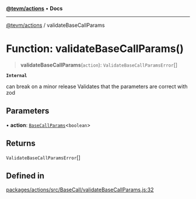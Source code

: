 [**@tevm/actions**](../README.md) • **Docs**

***

[@tevm/actions](../globals.md) / validateBaseCallParams

# Function: validateBaseCallParams()

> **validateBaseCallParams**(`action`): `ValidateBaseCallParamsError`[]

**`Internal`**

can break on a minor release
Validates that the parameters are correct with zod

## Parameters

• **action**: [`BaseCallParams`](../type-aliases/BaseCallParams.md)\<`boolean`\>

## Returns

`ValidateBaseCallParamsError`[]

## Defined in

[packages/actions/src/BaseCall/validateBaseCallParams.js:32](https://github.com/evmts/tevm-monorepo/blob/main/packages/actions/src/BaseCall/validateBaseCallParams.js#L32)
